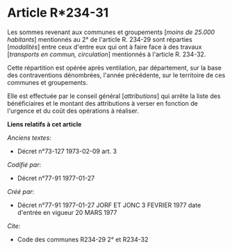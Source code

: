 # Article R*234-31

Les sommes revenant aux communes et groupements [*moins de 25.000 habitants*] mentionnés au 2° de l'article R. 234-29 sont
réparties [*modalités*] entre ceux d'entre eux qui ont à faire face à des travaux [*transports en commun, circulation*]
mentionnés à l'article R. 234-32.

Cette répartition est opérée après ventilation, par département, sur la base des contraventions dénombrées, l'année
précédente, sur le territoire de ces communes et groupements.

Elle est effectuée par le conseil général [*attributions*] qui arrête la liste des bénéficiaires et le montant des
attributions à verser en fonction de l'urgence et du coût des opérations à réaliser.

**Liens relatifs à cet article**

_Anciens textes_:

  - Décret n°73-127 1973-02-09 art. 3

_Codifié par_:

  - Décret n°77-91 1977-01-27

_Créé par_:

  - Décret n°77-91 1977-01-27 JORF ET JONC 3 FEVRIER 1977 date d'entrée en vigueur 20 MARS 1977

_Cite_:

  - Code des communes R234-29 2° et R234-32
